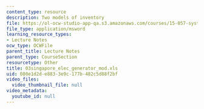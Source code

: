```yaml
---
content_type: resource
description: Two models of inventory
file: https://ol-ocw-studio-app-qa.s3.amazonaws.com/courses/15-057-systems-optimization-spring-2003/080e1d2de8833e9c177b482c5d88f2bf_03singapore_elec_generator_mod.xls
file_type: application/msword
learning_resource_types:
- Lecture Notes
ocw_type: OCWFile
parent_title: Lecture Notes
parent_type: CourseSection
resourcetype: Other
title: 03singapore_elec_generator_mod.xls
uid: 080e1d2d-e883-3e9c-177b-482c5d88f2bf
video_files:
  video_thumbnail_file: null
video_metadata:
  youtube_id: null
---
```

